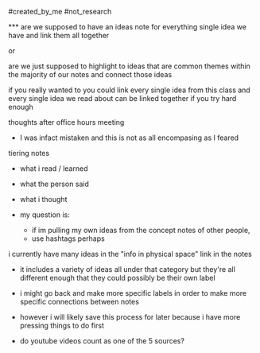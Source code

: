 #created_by_me #not_research 

*** are we supposed to have an ideas note for everything single idea we have and link them all together 

or 

are we just supposed to highlight to ideas that are common themes within the majority of our notes and connect those ideas 

if you really wanted to you could link every single idea from this class and every single idea we read about can be linked together if you try hard enough 

thoughts after office hours meeting 
- I was infact mistaken and this is not as all encompasing as I feared 

tiering notes 
- what i read / learned 
- what the person said 
- what i thought 

- my question is: 
	- if im pulling my own ideas from the concept notes of other people, 
	- use hashtags perhaps 

i currently have many ideas in the "info in physical space" link in the notes 
- it includes a variety of ideas all under that category but they're all different enough that they could possibly be their own label 
- i might go back and make more specific labels in order to make more specific connections between notes 

- however i will likely save this process for later because i have more pressing things to do first 

- do youtube videos count as one of the 5 sources? 

